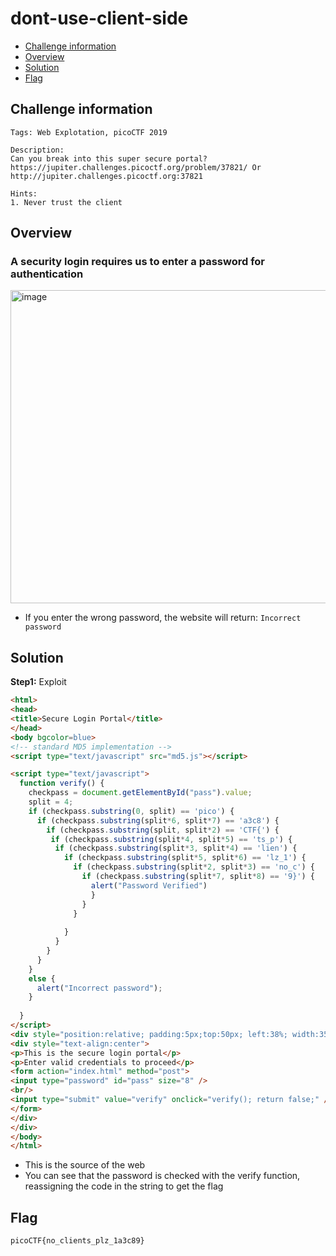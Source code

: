 # dont-use-client-side
- [Challenge information](#challenge-information)
- [Overview](#overview)
- [Solution](#solution)
- [Flag](#flag)
## Challenge information
```text
Tags: Web Explotation, picoCTF 2019

Description:
Can you break into this super secure portal? 
https://jupiter.challenges.picoctf.org/problem/37821/ Or
http://jupiter.challenges.picoctf.org:37821

Hints: 
1. Never trust the client
```
## Overview
### A security login requires us to enter a password for authentication  
<img width="1256" height="501" alt="image" src="https://github.com/user-attachments/assets/1768e280-5028-48e8-8207-739095e9fcb5" />  

* If you enter the wrong password, the website will return: `Incorrect password`  
## Solution  
**Step1:** Exploit  
```HTML
<html>
<head>
<title>Secure Login Portal</title>
</head>
<body bgcolor=blue>
<!-- standard MD5 implementation -->
<script type="text/javascript" src="md5.js"></script>

<script type="text/javascript">
  function verify() {
    checkpass = document.getElementById("pass").value;
    split = 4;
    if (checkpass.substring(0, split) == 'pico') {
      if (checkpass.substring(split*6, split*7) == 'a3c8') {
        if (checkpass.substring(split, split*2) == 'CTF{') {
         if (checkpass.substring(split*4, split*5) == 'ts_p') {
          if (checkpass.substring(split*3, split*4) == 'lien') {
            if (checkpass.substring(split*5, split*6) == 'lz_1') {
              if (checkpass.substring(split*2, split*3) == 'no_c') {
                if (checkpass.substring(split*7, split*8) == '9}') {
                  alert("Password Verified")
                  }
                }
              }
      
            }
          }
        }
      }
    }
    else {
      alert("Incorrect password");
    }
    
  }
</script>
<div style="position:relative; padding:5px;top:50px; left:38%; width:350px; height:140px; background-color:yellow">
<div style="text-align:center">
<p>This is the secure login portal</p>
<p>Enter valid credentials to proceed</p>
<form action="index.html" method="post">
<input type="password" id="pass" size="8" />
<br/>
<input type="submit" value="verify" onclick="verify(); return false;" />
</form>
</div>
</div>
</body>
</html>
```  

* This is the source of the web  
* You can see that the password is checked with the verify function, reassigning the code in the string to get the flag
## Flag
`picoCTF{no_clients_plz_1a3c89}`
